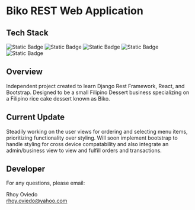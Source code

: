 # Biko REST Web Application

## Tech Stack
![Static Badge](https://img.shields.io/badge/Python-python?logo=python&logoColor=%233776AB&color=white)
![Static Badge](https://img.shields.io/badge/Django-django?logo=django&logoColor=white&color=%23092E20)
![Static Badge](https://img.shields.io/badge/React-react?logo=react&logoColor=%2361DAFB&color=blue)
![Static Badge](https://img.shields.io/badge/JavaScript-javascript?logo=javascript&logoColor=%23F7DF1E&color=gray)
![Static Badge](https://img.shields.io/badge/NodeJS-node?logo=nodedotjs&logoColor=%235FA04E&color=green)

## Overview
Independent project created to learn Django Rest Framework, React, and Bootstrap. Designed to be a
small Filipino Dessert business specializing on a Filipino rice cake dessert known as Biko.

## Current Update
Steadily working on the user views for ordering and selecting menu items, prioritizing functionality over styling.
Will soon implement bootstrap to handle styling for cross device compatability and also integrate an admin/business
view to view and fulfill orders and transactions.

## Developer 
For any questions, please email:  

Rhoy Oviedo  
rhoy.oviedo@yahoo.com
